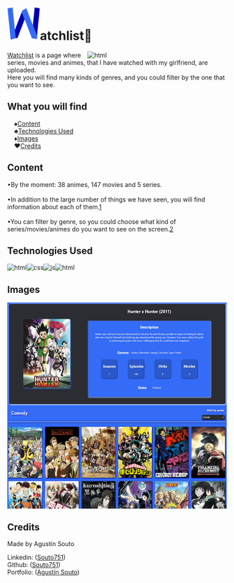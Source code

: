 # <img src="https://github.com/Souto751/watchlist/blob/main/public/webLogo192.png?raw=true" height="75px" />atchlist:popcorn:

<img src="https://github.com/Souto751/portfolio-react/blob/main/src/images/watchlist.jpg?raw=true" alt="html" width="320px" align="right" />
<a href="https://souto751.github.io/watchlist/" target="_blank" rel="noreferrer">Watchlist</a> is a page where series, movies and animes, that I have watched with my girlfriend, are uploaded. <br />
Here you will find many kinds of genres, and you could filter by the one that you want to see. <br />

## What you will find

&nbsp;&nbsp;&nbsp;&nbsp;♠<a href="#content">Content</a><br/>
&nbsp;&nbsp;&nbsp;&nbsp;♣<a href="#tech">Technologies Used</a><br/>
&nbsp;&nbsp;&nbsp;&nbsp;♦<a href="#images">Images</a><br/>
&nbsp;&nbsp;&nbsp;&nbsp;♥<a href="#credits">Credits</a><br/>

<div id="content"></div>

## Content

•By the moment: 38 animes, 147 movies and 5 series.<br/><br/>
•In addition to the large number of things we have seen, you will find information about each of them.<a href="#one">1</a><br/><br/>
•You can filter by genre, so you could choose what kind of series/movies/animes do you want to see on the screen.<a href="#two">2</a><br/>

<div id="tech"></div>

## Technologies Used

<img src="https://icon-icons.com/icons2/2107/PNG/32/file_type_html_icon_130541.png" alt="html" align="left" />
<img src="https://icon-icons.com/icons2/2107/PNG/32/file_type_css_icon_130661.png" alt="css" align="left" />
<img src="https://icon-icons.com/icons2/2108/PNG/32/javascript_icon_130900.png" alt="js" align="left" />
<img src="https://icon-icons.com/icons2/2415/PNG/32/react_original_logo_icon_146374.png" alt="html" align="left" /><br/>

<div id="images"></div>

## Images

<img id="one" src="https://github.com/Souto751/project-imgs/blob/main/watchlist%20page%20imgs/info.jpg?raw=true" alt="html" align="center" />

<img id="two" src="https://github.com/Souto751/project-imgs/blob/main/watchlist%20page%20imgs/filter.png?raw=true" alt="html" align="center" />

<div id="credits"></div>

## Credits

Made by Agustín Souto

Linkedin: (<a href="https://www.linkedin.com/in/souto751/">Souto751</a>)<br/>
Github: (<a href="https://github.com/Souto751">Souto751</a>)<br/>
Portfolio: (<a href="https://souto751.github.io/portfolio/">Agustín Souto</a>)<br/>
